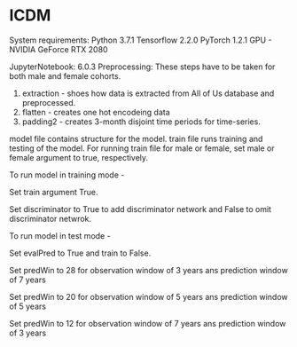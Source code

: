 # ICDM

System requirements: Python 3.7.1 Tensorflow 2.2.0 PyTorch 1.2.1 GPU - NVIDIA GeForce RTX 2080

JupyterNotebook: 6.0.3
Preprocessing: These steps have to be taken for both male and female cohorts.
1. extraction - shoes how data is extracted from All of Us database and preprocessed. 
2. flatten - creates one hot encodeing data
3. padding2 - creates 3-month disjoint time periods for time-series.

model file contains structure for the model.
train file runs training and testing of the model.
For running train file for male or female, set male or female argument to true, respectively.

To run model in training mode -

Set train argument True.

Set discriminator to True to add discriminator network and False to omit discriminator netwrok.


To run model in test mode -

Set evalPred to True and train to False.

Set predWin to 28 for observation window of 3 years ans prediction window of 7 years

Set predWin to 20 for observation window of 5 years ans prediction window of 5 years

Set predWin to 12 for observation window of 7 years ans prediction window of 3 years

